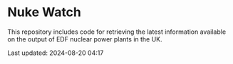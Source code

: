 # Nuke Watch

This repository includes code for retrieving the latest information available on the output of EDF nuclear power plants in the UK.

Last updated: 2024-08-20 04:17
